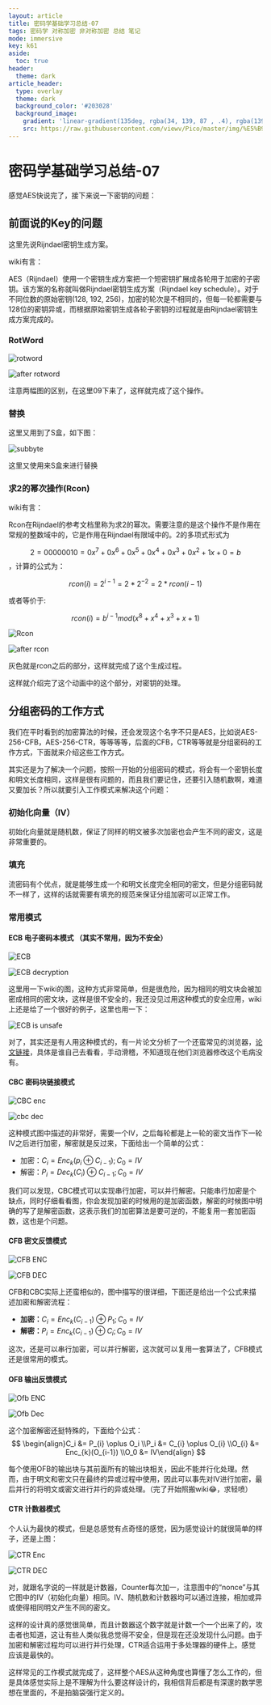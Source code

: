 ```yaml
---
layout: article
title: 密码学基础学习总结-07
tags: 密码学 对称加密 非对称加密 总结 笔记
mode: immersive
key: k61
aside:
  toc: true
header:
  theme: dark
article_header:
  type: overlay
  theme: dark
  background_color: '#203028'
  background_image:
    gradient: 'linear-gradient(135deg, rgba(34, 139, 87 , .4), rgba(139, 34, 139, .4))'
    src: https://raw.githubusercontent.com/viewv/Pico/master/img/%E5%B9%BC%E7%8A%AC%E9%85%B101.png
---
```


# 密码学基础学习总结-07

感觉AES快说完了，接下来说一下密钥的问题：

## 前面说的Key的问题

这里先说Rijndael密钥生成方案。

wiki有言：

AES（Rijndael）使用一个密钥生成方案把一个短密钥扩展成各轮用于加密的子密钥。该方案的名称就叫做Rijndael密钥生成方案（Rijndael key schedule）。对于不同位数的原始密钥(128, 192, 256)，加密的轮次是不相同的，但每一轮都需要与128位的密钥异或，而根据原始密钥生成各轮子密钥的过程就是由Rijndael密钥生成方案完成的。

### RotWord

![rotword](https://raw.githubusercontent.com/viewv/Pico/master/img/Screen%20Shot%202019-12-01%20at%2011.34.49%20PM.png)

![after rotword](https://raw.githubusercontent.com/viewv/Pico/master/img/Screen%20Shot%202019-12-01%20at%2011.37.43%20PM.png)

注意两幅图的区别，在这里09下来了，这样就完成了这个操作。

### 替换

这里又用到了S盒，如下图：

![subbyte](https://raw.githubusercontent.com/viewv/Pico/master/img/Screen%20Shot%202019-12-01%20at%2011.51.21%20PM.png)

这里又使用来S盒来进行替换

### 求2的幂次操作(Rcon)

wiki有言：

Rcon在Rijndael的参考文档里称为求2的幂次。需要注意的是这个操作不是作用在常规的整数域中的，它是作用在Rijndael有限域中的。2的多项式形式为

$$2=00000010=0x^7+0x^6+0x^5+0x^4+0x^3+0x^2+1x+0=b$$，计算的公式为：

$$rcon(i)=2^{i-1}=2*2^{-2}=2*rcon(i-1)$$

或者等价于:

$$rcon(i)=b^{i-1}mod(x^8+x^4+x^3+x+1)$$

![Rcon](https://raw.githubusercontent.com/viewv/Pico/master/img/Screen%20Shot%202019-12-01%20at%2011.58.31%20PM.png)

![after rcon](https://raw.githubusercontent.com/viewv/Pico/master/img/Screen%20Shot%202019-12-01%20at%2011.59.19%20PM.png)

灰色就是rcon之后的部分，这样就完成了这个生成过程。

这样就介绍完了这个动画中的这个部分，对密钥的处理。

## 分组密码的工作方式

我们在平时看到的加密算法的时候，还会发现这个名字不只是AES，比如说AES-256-CFB，AES-256-CTR，等等等等，后面的CFB，CTR等等就是分组密码的工作方式，下面就来介绍这些工作方式。

其实还是为了解决一个问题，按照一开始的分组密码的模式，将会有一个密钥长度和明文长度相同，这样是很有问题的，而且我们要记住，还要引入随机数啊，难道又要加长？所以就要引入工作模式来解决这个问题：

### 初始化向量（IV）

初始化向量就是随机数，保证了同样的明文被多次加密也会产生不同的密文，这是非常重要的。

### 填充

流密码有个优点，就是能够生成一个和明文长度完全相同的密文，但是分组密码就不一样了，这样的话就需要有填充的规范来保证分组加密可以正常工作。

### 常用模式

#### ECB 电子密码本模式 （其实不常用，因为不安全）

![ECB](https://raw.githubusercontent.com/viewv/Pico/master/img/Ecb_encryption.png)

![ECB decryption](https://raw.githubusercontent.com/viewv/Pico/master/img/Ecb_decryption.png)

这里用一下wiki的图，这种方式非常简单，但是很危险，因为相同的明文块会被加密成相同的密文块，这样是很不安全的，我还没见过用这种模式的安全应用，wiki上还是给了一个很好的例子，这里也用一下：

![ECB is unsafe](https://raw.githubusercontent.com/viewv/Pico/master/img/Screen%20Shot%202019-12-02%20at%2010.31.56%20AM.png)

对了，其实还是有人用这种模式的，有一片论文分析了一个还蛮常见的浏览器，[论文链接](https://www.jianguoyun.com/p/DYVWWrkQqvCeBximgKcC)，具体是谁自己去看看，手动滑稽，不知道现在他们浏览器修改这个毛病没有。

#### CBC 密码块链接模式

![CBC enc](https://raw.githubusercontent.com/viewv/Pico/master/img/Cbc_encryption.png)

![cbc dec](https://raw.githubusercontent.com/viewv/Pico/master/img/Cbc_decryption.png)

这种模式图中描述的非常好，需要一个IV，之后每轮都是上一轮的密文当作下一轮IV之后进行加密，解密就是反过来，下面给出一个简单的公式：

- 加密：$C_i = Enc_k(p_i \oplus C_{i-1});C_0 = IV$
- 解密：$P_{i} = Dec_{k}(C_i)\oplus C_{i-1};C_{0} = IV$

我们可以发现，CBC模式可以实现串行加密，可以并行解密。只能串行加密是个缺点，同时仔细看看图，你会发现加密的时候用的是加密函数，解密的时候图中明确的写了是解密函数，这表示我们的加密算法是要可逆的，不能复用一套加密函数，这也是个问题。

#### CFB 密文反馈模式

![CFB ENC](https://raw.githubusercontent.com/viewv/Pico/master/img/Cfb_encryption.png)

![CFB DEC](https://raw.githubusercontent.com/viewv/Pico/master/img/Cfb_decryption.png)

CFB和CBC实际上还蛮相似的，图中描写的很详细，下面还是给出一个公式来描述加密和解密流程：

- **加密：**$C_i=Enc_{k}(C_{i-1}) \oplus P_{1};C_0 = IV$
- **解密：**$P_i = Enc_{k}(C_{i-1})\oplus C_{i};C_0 = IV$

这次，还是可以串行加密，可以并行解密，这次就可以复用一套算法了，CFB模式还是很常用的模式。

#### OFB 输出反馈模式

![Ofb ENC](https://raw.githubusercontent.com/viewv/Pico/master/img/Ofb_encryption.png)

![Ofb Dec](https://raw.githubusercontent.com/viewv/Pico/master/img/Ofb_decryption.png)

这个加密解密还挺特殊的，下面给个公式：
$$
\begin{align}C_i &= P_{i} \oplus O_i  \\P_i &= C_{i} \oplus O_{i}  \\O_{i} &= Enc_{k}(O_{i-1})  \\O_0 &= IV\end{align}
$$

每个使用OFB的输出块与其前面所有的输出块相关，因此不能并行化处理。然而，由于明文和密文只在最终的异或过程中使用，因此可以事先对IV进行加密，最后并行的将明文或密文进行并行的异或处理。（完了开始照搬wiki😂，求轻喷）

#### CTR 计数器模式

个人认为最快的模式，但是总感觉有点奇怪的感觉，因为感觉设计的就很简单的样子，还是上图：

![CTR Enc](https://raw.githubusercontent.com/viewv/Pico/master/img/Ctr_encryption.png)

![CTR DEC](https://raw.githubusercontent.com/viewv/Pico/master/img/Ctr_decryption.png)

对，就跟名字说的一样就是计数器，Counter每次加一，注意图中的“nonce”与其它图中的IV（初始化向量）相同。IV、随机数和计数器均可以通过连接，相加或异或使得相同明文产生不同的密文。

这样的设计真的感觉很简单，而且计数器这个数字就是计数一个一个出来了的，攻击者也知道，这让有些人类似我总觉得不安全，但是现在还没发现什么问题。由于加密和解密过程均可以进行并行处理，CTR适合运用于多处理器的硬件上。感觉应该是最快的。

这样常见的工作模式就完成了，这样整个AES从这种角度也算懂了怎么工作的，但是具体感觉实际上是不理解为什么要这样设计的，我相信背后都是有深邃的数学思想在里面的，不是拍脑袋强行定义的。
